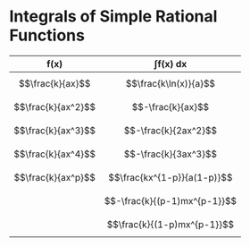 # Integrals of Simple Rational Functions

| $\boldsymbol{f(x)}$ | $\boldsymbol{\int f(x)\ dx}$ |
|--|--|
| $$\frac{k}{ax}$$ | $$\frac{k\ln(x)}{a}$$ |
| $$\frac{k}{ax^2}$$ | $$-\frac{k}{ax}$$ |
| $$\frac{k}{ax^3}$$ | $$-\frac{k}{2ax^2}$$ |
| $$\frac{k}{ax^4}$$ | $$-\frac{k}{3ax^3}$$ |
| $$\frac{k}{ax^p}$$ | $$\frac{kx^{1-p}}{a(1-p)}$$ |
| | $$-\frac{k}{(p-1)mx^{p-1}}$$ |
| | $$\frac{k}{(1-p)mx^{p-1}}$$ |


